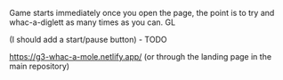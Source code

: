 Game starts immediately once you open the page, the point is to try and whac-a-diglett as many times as you can. GL

(I should add a start/pause button) - TODO

https://g3-whac-a-mole.netlify.app/ (or through the landing page in the main repository)
